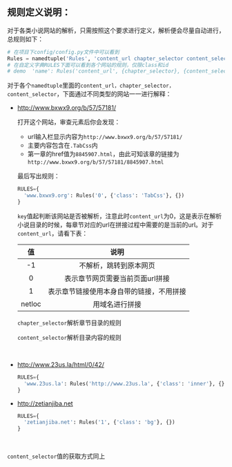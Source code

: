## 规则定义说明：

对于各类小说网站的解析，只需按照这个要求进行定义，解析便会尽量自动进行，总规则如下：

```python
# 在项目下config/config.py文件中可以看到
Rules = namedtuple('Rules', 'content_url chapter_selector content_selector')
# 在自定义字典RULES下面可以看到各个网站的规则，仅限class和id
# demo  'name': Rules('content_url', {chapter_selector}, {content_selector})
```

对于各个`namedtuple`里面的`content_url，chapter_selector，content_selector`，下面通过不同类型的网站一一进行解释：

- http://www.bxwx9.org/b/57/57181/

  打开这个网站，审查元素后你会发现：

  - url输入栏显示内容为`http://www.bxwx9.org/b/57/57181/`
  - 主要内容包含在`.TabCss`内
  - 第一章的href值为`8845907.html`，由此可知该章的链接为`http://www.bxwx9.org/b/57/57181/8845907.html`

  最后写出规则：

  ```python
  RULES={
    'www.bxwx9.org': Rules('0', {'class': 'TabCss'}, {})
  }
  ```

  `key`值起判断该网站是否被解析，注意此时`content_url`为0，这是表示在解析小说目录的时候，每章节对应的url在拼接过程中需要的是当前的url。对于`content_url`，请看下表：

  |   值    |          说明          |
  | :----: | :------------------: |
  |   -1   |     不解析，跳转到原本网页      |
  |   0    |  表示章节网页需要当前页面url拼接   |
  |   1    | 表示章节链接使用本身自带的链接，不用拼接 |
  | netloc |       用域名进行拼接        |

  `chapter_selector`解析章节目录的规则

  `content_selector`解析目录内容的规则

  ​

- http://www.23us.la/html/0/42/

  ```python
  RULES={
    'www.23us.la': Rules('http://www.23us.la', {'class': 'inner'}, {})
  }
  ```

- http://zetianjiba.net

  ```python
  RULES={
    'zetianjiba.net': Rules('1', {'class': 'bg'}, {})
  }
  ```

  ​


`content_selector`值的获取方式同上